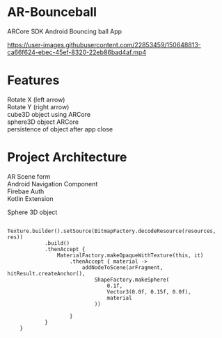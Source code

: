 # AR-Bounceball
ARCore SDK Android Bouncing ball App

https://user-images.githubusercontent.com/22853459/150648813-ca66f624-ebec-45ef-8320-22eb86bad4af.mp4


# Features
Rotate X (left arrow)<br />
Rotate Y (right arrow)<br />
cube3D object using ARCore <br />
sphere3D object ARCore <br />
persistence of object after app close <br />

# Project Architecture
AR Scene form <br />
Android Navigation Component <br />
Firebae Auth <br />
Kotlin Extension <br />


Sphere 3D object

```    private fun makeTextureSphere(hitResult: HitResult, res: Int) {
        Texture.builder().setSource(BitmapFactory.decodeResource(resources, res))
            .build()
            .thenAccept {
                MaterialFactory.makeOpaqueWithTexture(this, it)
                    .thenAccept { material ->
                        addNodeToScene(arFragment, hitResult.createAnchor(),
                            ShapeFactory.makeSphere(
                                0.1f,
                                Vector3(0.0f, 0.15f, 0.0f),
                                material
                            ))

                    }
            }
    }
```
